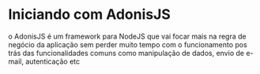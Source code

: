 # Iniciando com AdonisJS

o AdonisJS é um framework para NodeJS que vai focar mais na regra de negócio da aplicação sem perder muito tempo com o funcionamento pos trás das funcionalidades comuns como manipulação de dados, envio de e-mail, autenticação etc


